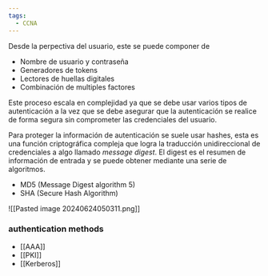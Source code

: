 ```yaml
---
tags:
  - CCNA
---
```

Desde la perpectiva del usuario, este se puede componer de 
- Nombre de usuario y contraseña
- Generadores de tokens
- Lectores de huellas digitales
- Combinación de multiples factores

Este proceso escala en complejidad ya que se debe usar varios tipos de autenticación a la vez que se debe asegurar que la autenticación se realice de forma segura sin comprometer las credenciales del usuario. 

Para proteger la información de autenticación se suele usar hashes, esta es una función criptográfica compleja que logra la traducción unidireccional de credenciales a algo llamado _message digest_. El digest es el resumen de información de entrada y se puede obtener mediante una serie de algoritmos. 
- MD5 (Message Digest algorithm 5)
- SHA (Secure Hash Algorithm)

![[Pasted image 20240624050311.png]]

### authentication methods 
- [[AAA]] 
- [[PKI]] 
- [[Kerberos]] 